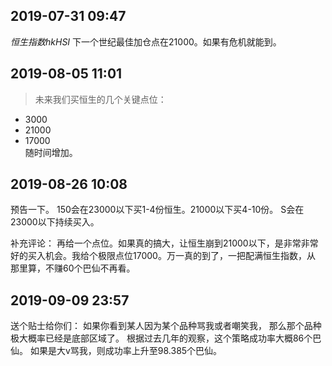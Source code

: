  ##   2019-07-31 09:47 
 
 $恒生指数 hkHSI$ 下一个世纪最佳加仓点在21000。如果有危机就能到。


 ##  2019-08-05 11:01 

>未来我们买恒生的几个关键点位： 
- 3000
- 21000
- 17000  
随时间增加。 

##  2019-08-26 10:08 

预告一下。
150会在23000以下买1-4份恒生。21000以下买4-10份。
S会在23000以下持续买入。  

补充评论： 再给一个点位。如果真的搞大，让恒生崩到21000以下，是非常非常好的买入机会。我给个极限点位17000。万一真的到了，一把配满恒生指数，从
那里算，不赚60个巴仙不再看。

##  2019-09-09 23:57

送个贴士给你们：
如果你看到某人因为某个品种骂我或者嘲笑我，
那么那个品种极大概率已经是底部区域了。
根据过去几年的观察，这个策略成功率大概86个巴仙。
如果是大v骂我，则成功率上升至98.385个巴仙。 